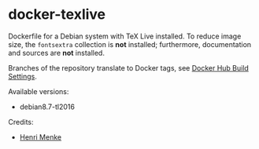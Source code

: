 # docker-texlive

Dockerfile for a Debian system with TeX Live installed.
To reduce image size, the ``fontsextra`` collection is **not** installed;
furthermore, documentation and sources are **not** installed.

Branches of the repository translate to Docker tags, see
[Docker Hub Build Settings](https://hub.docker.com/r/pycnic/texlive/~/settings/automated-builds/).

Available versions:
- debian8.7-tl2016

Credits:
- [Henri Menke](https://github.com/pycnic/tl-docker/tree/57d05320f9541a4d5152e5bb1f57c4953cf061ca/2016)
